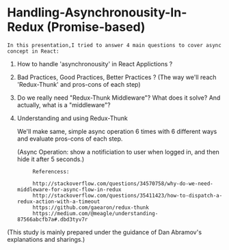 # Handling-Asynchronousity-In-Redux (Promise-based)

	In this presentation,I tried to answer 4 main questions to cover async concept in React:

1) How to handle 'asynchronousity' in React Applictions ? 

2) Bad Practices, Good Practices, Better Practices ? (The way we'll reach 'Redux-Thunk' and pros-cons of each step)  

3) Do we really need "Redux-Thunk Middleware"? What does it solve? And actually, what is a "middleware"?

4) Understanding and using Redux-Thunk


 
 	We'll make same, simple async operation 6 times with 6 different ways and evaluate pros-cons of each step.

	(Async Operation: show a notificiation to user when logged in, and then hide it after 5 seconds.)

			
      
			Referencess:

			http://stackoverflow.com/questions/34570758/why-do-we-need-middleware-for-async-flow-in-redux
			http://stackoverflow.com/questions/35411423/how-to-dispatch-a-redux-action-with-a-timeout
			https://github.com/gaearon/redux-thunk
			https://medium.com/@meagle/understanding-87566abcfb7a#.dbd3tyv7r



(This study is mainly prepared under the guidance of Dan Abramov's explanations and sharings.)
